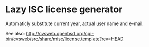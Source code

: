 # Lazy ISC license generator

Automaticly substitute current year, actual user name and e-mail.

See also: http://cvsweb.openbsd.org/cgi-bin/cvsweb/src/share/misc/license.template?rev=HEAD
